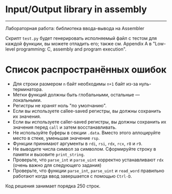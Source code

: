 # Input/Output library in assembly
---
Лабораторная работа: библиотека ввода-вывода на Assembler


Скрипт `test.py` будет генерировать исполняемый файл с тестом для каждой функции, вы можете отладить его; также см. Appendix A в "Low-level programming: C, assembly and program execution".
 
# Список распространённых ошибок

- Для строки размером `n` байт необходимы `n+1` байт из-за нуль-терминатора.
- Метки функций должны быть глобальными, остальные &mdash; локальными.
- Регистры не хранят ноль "по умолчанию".
- Если вы используете callee-saved регистры, вы должны сохранить их значения.
- Если вы используете caller-saved регистры, вы должны сохранить их значения перед `call` и затем восстанавливать.
- Не используйте буферы в секции `.data`. Вместо этого аллоцируйте место в стеке, уменьшая значение `rsp`.
- Функции принимают аргументы в `rdi`, `rsi`, `rdx`, `rcx`, `r8` и `r9`.
- Не выводите числа символ за символом. Сформируйте строку в памяти и вызовите `print_string`.
- Проверьте, что `parse_int` и `parse_uint` корректно устанавливают `rdx` (очень важно для следующего задания)
- Проверьте, что функции `parse_int`, `parse_uint` и `read_word` правильно работают когда ввод завершается с помощью `Ctrl-D`.

Код решения занимает порядка 250 строк.

